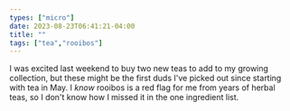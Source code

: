 ```yaml
---
types: ["micro"]
date: 2023-08-23T06:41:21-04:00
title: ""
tags: ["tea","rooibos"]
---
```

I was excited last weekend to buy two new teas to add to my growing collection, but these might be the first duds I've picked out since starting with tea in May. I *know* rooibos is a red flag for me from years of herbal teas, so I don't know how I missed it in the one ingredient list.
